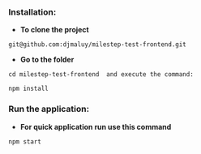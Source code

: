 ### Installation:

- **To clone the project**

```
git@github.com:djmaluy/milestep-test-frontend.git

```

- **Go to the folder**

```
cd milestep-test-frontend  and execute the command:

npm install

```

### Run the application:

- **For quick application run use this command**

```
npm start

```

<!--

страница профайла (редактирование)            ++
Переписать проект на сагу                     ++
дизайн                                        ++
загрузка картинки к задаче - прикрепить файл  ++
Добавить пагинацию для tasks (метериаловскую) ++
Переписать на БЭМ
Переписать на SASS (scss)
заюзай sass
можешь юзать sass модули
Добавить jsonapi.rb гем на беке для сериалайзера и пагинации
Добавить pdf file как вложение к задачам
Имедж кроппер для аватарки
Навигация ссылок и подсветить текущую страницу
поиск делай по заголовкам тасок + debounce (Живой поиск) ++

5 категорий для тасок, по типу: работа, учёба, семья и т.д + возможность для каждой таски в чекбоксе выбирать эти категории(типа, как теги) причём. можно выбирать сразу от 1 до 5 вмсете.

-->
